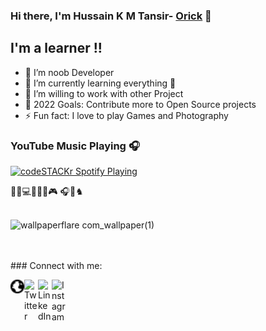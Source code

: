 ### Hi there, I'm Hussain K M Tansir- [Orick][website] 👋

## I'm a learner !!

- 🔭 I’m noob Developer
- 🌱 I’m currently learning everything 🤣
- 👯 I’m willing to work with other Project
- 🥅 2022 Goals: Contribute more to Open Source projects
- ⚡ Fun fact: I love to play Games and Photography

### YouTube Music Playing 🎧

[<img src="https://now-playing-codestackr.vercel.app/api/spotify-playing" alt="codeSTACKr Spotify Playing" width="350" />](https://music.youtube.com/playlist?list=PLguJ4iXPKafgIz8ZUT7MFizdIx9Xq4vBX)


🤵🏻💻🏋🏻‍♀️🎮 🎧📸♞
<br />
<br />

![wallpaperflare com_wallpaper(1)](https://user-images.githubusercontent.com/44799410/126024174-7375cc2b-684d-473d-958f-d03121d90e8f.jpg)

<br />
<br />
### Connect with me:

[<img align="left" alt="codeSTACKr.com" width="22px" src="https://raw.githubusercontent.com/iconic/open-iconic/master/svg/globe.svg" />][website]

[<img align="left" alt="Twitter" width="22px" src="https://cdn.jsdelivr.net/npm/simple-icons@v3/icons/twitter.svg" />][twitter]
[<img align="left" alt="LinkedIn" width="22px" src="https://cdn.jsdelivr.net/npm/simple-icons@v3/icons/linkedin.svg" />][linkedin]
[<img align="left" alt="Instagram" width="22px" src="https://cdn.jsdelivr.net/npm/simple-icons@v3/icons/instagram.svg" />][instagram]

<br />
<br />

[website]: https://tansir525.github.io/Hussain-K-M-Tansir-Resume/
[twitter]: https://twitter.com/orick2000
[instagram]: https://www.instagram.com/tansir_orick/
[linkedin]: https://www.linkedin.com/in/hussain-k-m-tansir-559343194/
